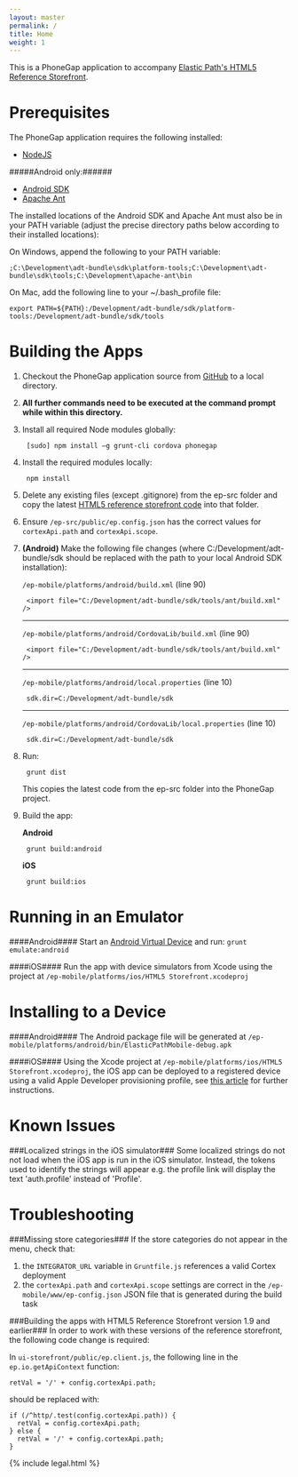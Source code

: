 ```yaml
---
layout: master
permalink: /
title: Home
weight: 1
---
```


This is a PhoneGap application to accompany <a href="https://github.com/elasticpath/html5-storefront-touchpoint-reference">Elastic Path's HTML5 Reference Storefront</a>.

Prerequisites
============
The PhoneGap application requires the following installed:

* <a href="http://nodejs.org/">NodeJS</a>

#####Android only:######

* <a href="http://developer.android.com/sdk/index.html">Android SDK</a>
* <a href="http://ant.apache.org/">Apache Ant</a>
 
The installed locations of the Android SDK and Apache Ant must also be in your PATH variable (adjust the precise directory paths below according to their installed locations):

On Windows, append the following to your PATH variable: 

	;C:\Development\adt-bundle\sdk\platform-tools;C:\Development\adt-bundle\sdk\tools;C:\Development\apache-ant\bin


On Mac, add the following line to your ~/.bash_profile file: 

	export PATH=${PATH}:/Development/adt-bundle/sdk/platform-tools:/Development/adt-bundle/sdk/tools


Building the Apps
=============

1. Checkout the PhoneGap application source from <a href="https://github.com/elasticpath/phonegap-touchpoint-reference">GitHub</a> to a local directory.
2. **All further commands need to be executed at the command prompt while within this directory.**
3. Install all required Node modules globally:
	
    	[sudo] npm install –g grunt-cli cordova phonegap
    
4. Install the required modules locally:

		npm install
5. Delete any existing files (except .gitignore) from the ep-src folder and copy the latest <a href="https://github.com/elasticpath/html5-storefront-touchpoint-reference">HTML5 reference storefront code</a> into that folder.
6. Ensure `/ep-src/public/ep.config.json` has the correct values for `cortexApi.path` and `cortexApi.scope`.
7. **(Android)** Make the following file changes (where C:/Development/adt-bundle/sdk should be replaced with the path to your local Android SDK installation):
	
	`/ep-mobile/platforms/android/build.xml` (line 90)
	
		<import file="C:/Development/adt-bundle/sdk/tools/ant/build.xml" />
	
	-----
	
	`/ep-mobile/platforms/android/CordovaLib/build.xml` (line 90)
	
		<import file="C:/Development/adt-bundle/sdk/tools/ant/build.xml" />
	
	
	-----
	
	`/ep-mobile/platforms/android/local.properties` (line 10)
	
		sdk.dir=C:/Development/adt-bundle/sdk
	
	
	-----
	
	`/ep-mobile/platforms/android/CordovaLib/local.properties` (line 10)
	
		sdk.dir=C:/Development/adt-bundle/sdk
	

8. Run: 

		grunt dist
	
	This copies the latest code from the ep-src folder into the PhoneGap project.

9. Build the app:

	**Android**

		grunt build:android

	**iOS**

		grunt build:ios


Running in an Emulator
=============

####Android####
Start an [Android Virtual Device](http://developer.android.com/tools/help/emulator.html) and run:
`grunt emulate:android`

####iOS####
Run the app with device simulators from Xcode using the project at `/ep-mobile/platforms/ios/HTML5 Storefront.xcodeproj`


Installing to a Device
=============

####Android####
The Android package file will be generated at `/ep-mobile/platforms/android/bin/ElasticPathMobile-debug.apk`

####iOS####
Using the Xcode project at `/ep-mobile/platforms/ios/HTML5 Storefront.xcodeproj`, the iOS app can be deployed to a registered device using a valid Apple Developer provisioning profile, see [this article](https://developer.apple.com/library/ios/documentation/IDEs/Conceptual/AppDistributionGuide/TestingYouriOSApp/TestingYouriOSApp.html) for further instructions.

Known Issues
=============

###Localized strings in the iOS simulator###
Some localized strings do not not load when the iOS app is run in the iOS simulator. Instead, the tokens used to identify the strings will appear e.g. the profile link will display the text 'auth.profile' instead of 'Profile'.

Troubleshooting
=============

###Missing store categories###
If the store categories do not appear in the menu, check that:

1. the `INTEGRATOR_URL` variable in `Gruntfile.js` references a valid Cortex deployment
2. the `cortexApi.path` and `cortexApi.scope` settings are correct in the `/ep-mobile/www/ep-config.json` JSON file that is generated during the build task


###Building the apps with HTML5 Reference Storefront version 1.9 and earlier###
In order to work with these versions of the reference storefront, the following code change is required:

In `ui-storefront/public/ep.client.js`, the following line in the `ep.io.getApiContext` function:


	retVal = '/' + config.cortexApi.path;


should be replaced with:


	if (/^http/.test(config.cortexApi.path)) {
	  retVal = config.cortexApi.path;
	} else {
	  retVal = '/' + config.cortexApi.path;
	}


{% include legal.html %}